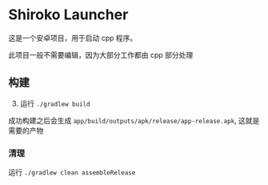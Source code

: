 # Shiroko Launcher

这是一个安卓项目，用于启动 cpp 程序。

此项目一般不需要编辑，因为大部分工作都由 cpp 部分处理

## 构建

3. 运行 `./gradlew build`

成功构建之后会生成 `app/build/outputs/apk/release/app-release.apk`, 这就是需要的产物

### 清理

运行 `./gradlew clean assembleRelease`
